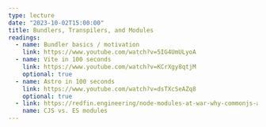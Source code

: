 ```yaml
---
type: lecture
date: "2023-10-02T15:00:00"
title: Bundlers, Transpilers, and Modules
readings:
  - name: Bundler basics / motivation
    link: https://www.youtube.com/watch?v=5IG4UmULyoA
  - name: Vite in 100 seconds
    link: https://www.youtube.com/watch?v=KCrXgy8qtjM
    optional: true
  - name: Astro in 100 seconds
    link: https://www.youtube.com/watch?v=dsTXcSeAZq8
    optional: true
  - link: https://redfin.engineering/node-modules-at-war-why-commonjs-and-es-modules-cant-get-along-9617135eeca1
    name: CJS vs. ES modules
---
```

